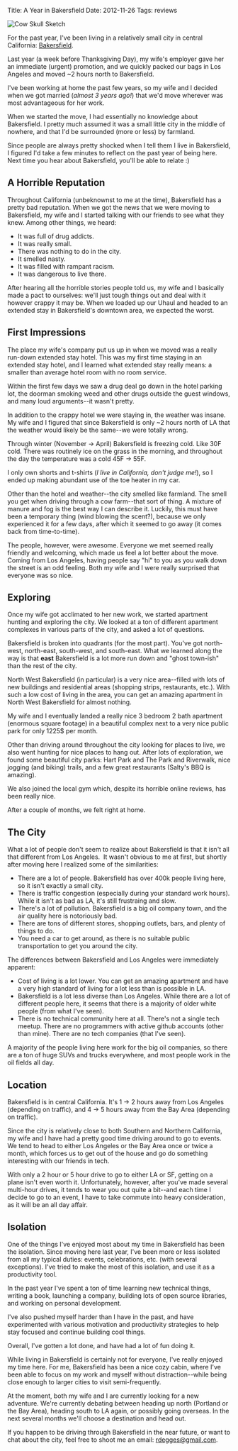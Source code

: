 Title: A Year in Bakersfield
Date: 2012-11-26
Tags: reviews


![Cow Skull Sketch][]


For the past year, I've been living in a relatively small city in central
California: [Bakersfield][].

Last year (a week before Thanksgiving Day), my wife's employer gave her an
immediate (urgent) promotion, and we quickly packed our bags in Los Angeles and
moved ~2 hours north to Bakersfield.

I've been working at home the past few years, so my wife and I decided when we
got married (*almost 3 years ago!*) that we'd move wherever was most
advantageous for her work.

When we started the move, I had essentially no knowledge about Bakersfield.  I
pretty much assumed it was a small little city in the middle of nowhere, and
that I'd be surrounded (more or less) by farmland.

Since people are always pretty shocked when I tell them I live in Bakersfield,
I figured I'd take a few minutes to reflect on the past year of being here.
Next time you hear about Bakersfield, you'll be able to relate :)


## A Horrible Reputation

Throughout California (unbeknownst to me at the time), Bakersfield has a pretty
bad reputation.  When we got the news that we were moving to Bakersfield, my
wife and I started talking with our friends to see what they knew.  Among other
things, we heard:

-   It was full of drug addicts.
-   It was really small.
-   There was nothing to do in the city.
-   It smelled nasty.
-   It was filled with rampant racism.
-   It was dangerous to live there.

After hearing all the horrible stories people told us, my wife and I basically
made a pact to ourselves: we'll just tough things out and deal with it however
crappy it may be.  When we loaded up our Uhaul and headed to an extended stay
in Bakersfield's downtown area, we expected the worst.


## First Impressions

The place my wife's company put us up in when we moved was a really run-down
extended stay hotel.  This was my first time staying in an extended stay hotel,
and I learned what extended stay really means: a smaller than average hotel
room with no room service.

Within the first few days we saw a drug deal go down in the hotel parking lot,
the doorman smoking weed and other drugs outside the guest windows, and many
loud arguments--it wasn't pretty.

In addition to the crappy hotel we were staying in, the weather was insane.  My
wife and I figured that since Bakersfield is only ~2 hours north of LA that the
weather would likely be the same--we were totally wrong.

Through winter (November -> April) Bakersfield is freezing cold.  Like 30F
cold.  There was routinely ice on the grass in the morning, and throughout the
day the temperature was a cold 45F -> 55F.

I only own shorts and t-shirts (*I live in California, don't judge me!*), so I
ended up making abundant use of the toe heater in my car.

Other than the hotel and weather--the city smelled like farmland.  The smell
you get when driving through a cow farm--that sort of thing.  A mixture of
manure and fog is the best way I can describe it.  Luckily, this must have been
a temporary thing (wind blowing the scent?), because we only experienced it for
a few days, after which it seemed to go away (it comes back from time-to-time).

The people, however, were awesome.  Everyone we met seemed really friendly and
welcoming, which made us feel a lot better about the move.  Coming from Los
Angeles, having people say "hi" to you as you walk down the street is an odd
feeling.  Both my wife and I were really surprised that everyone was so nice.


## Exploring

Once my wife got acclimated to her new work, we started apartment hunting and
exploring the city.  We looked at a ton of different apartment complexes in
various parts of the city, and asked a lot of questions.

Bakersfield is broken into quadrants (for the most part).  You've got
north-west, north-east, south-west, and south-east.  What we learned along the
way is that **east** Bakersfield is a lot more run down and "ghost town-ish"
than the rest of the city.

North West Bakersfield (in particular) is a very nice area--filled with lots of
new buildings and residential areas (shopping strips, restaurants, etc.).  With
such a low cost of living in the area, you can get an amazing apartment in
North West Bakersfield for almost nothing.

My wife and I eventually landed a really nice 3 bedroom 2 bath apartment
(enormous square footage) in a beautiful complex next to a very nice public
park for only 1225$ per month.

Other than driving around throughout the city looking for places to live, we
also went hunting for nice places to hang out.  After lots of exploration, we
found some beautiful city parks: Hart Park and The Park and Riverwalk, nice
jogging (and biking) trails, and a few great restaurants (Salty's BBQ is
amazing).

We also joined the local gym which, despite its horrible online reviews, has
been really nice.

After a couple of months, we felt right at home.


## The City

What a lot of people don't seem to realize about Bakersfield is that it isn't
all that different from Los Angeles.  It wasn't obvious to me at first, but
shortly after moving here I realized some of the similarities:

-   There are a lot of people.  Bakersfield has over 400k people living here,
    so it isn't exactly a small city.
-   There is traffic congestion (especially during your standard work hours).
    While it isn't as bad as LA, it's still frustraing and slow.
-   There's a lot of pollution.  Bakersfield is a big oil company town, and the
    air quality here is notoriously bad.
-   There are tons of different stores, shopping outlets, bars, and plenty of
    things to do.
-   You need a car to get around, as there is no suitable public transportation
    to get you around the city.

The differences between Bakersfield and Los Angeles were immediately apparent:

-   Cost of living is a lot lower.  You can get an amazing apartment and have a
    very high standard of living for a lot less than is possible in LA.
-   Bakersfield is a lot less diverse than Los Angeles.  While there are a lot
    of different people here, it seems that there is a majority of older white
    people (from what I've seen).
-   There is no technical community here at all.  There's not a single tech
    meetup.  There are no programmers with active github accounts (other than
    mine).  There are no tech companies (that I've seen).

A majority of the people living here work for the big oil companies, so there
are a ton of huge SUVs and trucks everywhere, and most people work in the oil
fields all day.


## Location

Bakersfield is in central California.  It's 1 -> 2 hours away from Los Angeles
(depending on traffic), and 4 -> 5 hours away from the Bay Area (depending on
traffic).

Since the city is relatively close to both Southern and Northern California, my
wife and I have had a pretty good time driving around to go to events.  We tend
to head to either Los Angeles or the Bay Area once or twice a month, which
forces us to get out of the house and go do something interesting with our
friends in tech.

With only a 2 hour or 5 hour drive to go to either LA or SF, getting on a plane
isn't even worth it.  Unfortunately, however, after you've made several
multi-hour drives, it tends to wear you out quite a bit--and each time I decide
to go to an event, I have to take commute into heavy consideration, as it will
be an all day affair.


## Isolation

One of the things I've enjoyed most about my time in Bakersfield has been the
isolation.  Since moving here last year, I've been more or less isolated from
all my typical duties: events, celebrations, etc. (with several exceptions).
I've tried to make the most of this isolation, and use it as a productivity
tool.

In the past year I've spent a ton of time learning new technical things,
writing a book, launching a company, building lots of open source libraries,
and working on personal development.

I've also pushed myself harder than I have in the past, and have experimented
with various motivation and productivity strategies to help stay focused and
continue building cool things.

Overall, I've gotten a lot done, and have had a lot of fun doing it.

While living in Bakersfield is certainly not for everyone, I've really enjoyed
my time here.  For me, Bakersfield has been a nice cozy cabin, where I've been
able to focus on my work and myself without distraction--while being close
enough to larger cities to visit semi-frequently.

At the moment, both my wife and I are currently looking for a new adventure.
We're currently debating between heading up north (Portland or the Bay Area),
heading south to LA again, or possibly going overseas.  In the next several
months we'll choose a destination and head out.

If you happen to be driving through Bakersfield in the near future, or want to
chat about the city, feel free to shoot me an email: [rdegges@gmail.com][].


  [Cow Skull Sketch]: |filename|/images/2012/cow-skull-sketch.png "Cow Skull Sketch"
  [Bakersfield]: http://goo.gl/maps/4V9lQ "Bakersfield"
  [rdegges@gmail.com]: mailto:rdegges@gmail.com "Randall Degges' Email"
